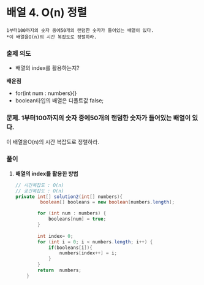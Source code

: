 # 배열 4. O(n) 정렬

```
1부터100까지의 숫자 중에50개의 랜덤한 숫자가 들어있는 배열이 있다.
*이 배열을O(n)의 시간 복잡도로 정렬하라.
```

### 출제 의도

- 배열의 index를 활용하는지?

**배운점**

- for(int num : numbers){}
- boolean타입의 배열은 디폴트값 false;

### 문제. 1부터100까지의 숫자 중에50개의 랜덤한 숫자가 들어있는 배열이 있다.
이 배열을O(n)의 시간 복잡도로 정렬하라.

### 풀이

1. **배열의 index를 활용한 방법**

    ```java
    // 시간복잡도 : O(n)
    // 공간복잡도 : O(n)
    private int[] solution2(int[] numbers){
             boolean[] booleans = new boolean[numbers.length];

            for (int num : numbers) {
                booleans[num] = true;
            }
            
            int index= 0;
            for (int i = 0; i < numbers.length; i++) {
                if(booleans[i]){
                    numbers[index++] = i;
                }
            }
            return  numbers;
        }
    ```